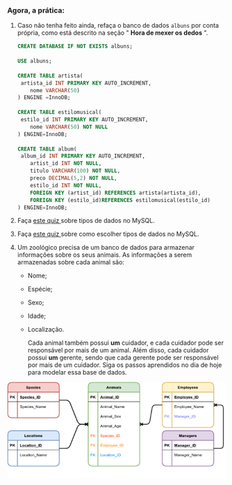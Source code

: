 ### Agora, a prática:

1. Caso não tenha feito ainda, refaça o banco de dados `albuns` por conta própria, como está descrito na seção " **Hora de mexer os dedos** ".

   ```sql
   CREATE DATABASE IF NOT EXISTS albuns;
   
   USE albuns;
   
   CREATE TABLE artista(
   	artista_id INT PRIMARY KEY AUTO_INCREMENT,
       nome VARCHAR(50)
   ) ENGINE =InnoDB;
   
   CREATE TABLE estilomusical(
   	estilo_id INT PRIMARY KEY AUTO_INCREMENT,
       nome VARCHAR(50) NOT NULL
   ) ENGINE=InnoDB;
   
   CREATE TABLE album(
   	album_id INT PRIMARY KEY AUTO_INCREMENT,
       artist_id INT NOT NULL,
       titulo VARCHAR(100) NOT NULL,
       preco DECIMAL(5,2) NOT NULL,
       estilo_id INT NOT NULL,
       FOREIGN KEY (artist_id) REFERENCES artista(artista_id),
       FOREIGN KEY (estilo_id)REFERENCES estilomusical(estilo_id)
   ) ENGINE=InnoDB;
   ```

   

2. Faça [este quiz ](https://www.sanfoundry.com/sql-mcqs-mysql-datatypes-1/)sobre tipos de dados no MySQL.

3. Faça [este quiz ](https://www.sanfoundry.com/sql-mcqs-mysql-datatypes-2/)sobre como escolher tipos de dados no MySQL.

4. Um zoológico precisa de um banco de dados para armazenar informações sobre os seus animais. As informações a serem armazenadas sobre cada animal são:

   - Nome;

   - Espécie;

   - Sexo;

   - Idade;

   - Localização.

     

     Cada animal também possui **um** cuidador, e cada cuidador pode ser responsável por mais de um animal. Além disso, cada cuidador possui **um** gerente, sendo que cada gerente pode ser responsável por mais de um cuidador. Siga os passos aprendidos no dia de hoje para modelar essa base de dados.

     

![](ER_Diagram.png)
